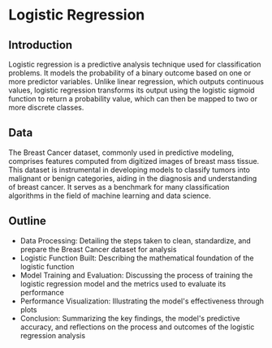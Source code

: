 # Logistic Regression
## Introduction
Logistic regression is a predictive analysis technique used for classification problems. It models the probability of a binary outcome based on one or more predictor variables. Unlike linear regression, which outputs continuous values, logistic regression transforms its output using the logistic sigmoid function to return a probability value, which can then be mapped to two or more discrete classes. 

## Data
The Breast Cancer dataset, commonly used in predictive modeling, comprises features computed from digitized images of breast mass tissue.  This dataset is instrumental in developing models to classify tumors into malignant or benign categories, aiding in the diagnosis and understanding of breast cancer. It serves as a benchmark for many classification algorithms in the field of machine learning and data science.

## Outline
- Data Processing: Detailing the steps taken to clean, standardize, and prepare the Breast Cancer dataset for analysis
- Logistic Function Built: Describing the mathematical foundation of the logistic function 
- Model Training and Evaluation: Discussing the process of training the logistic regression model and the metrics used to evaluate its performance
- Performance Visualization: Illustrating the model's effectiveness through plots
- Conclusion: Summarizing the key findings, the model's predictive accuracy, and reflections on the process and outcomes of the logistic regression analysis


